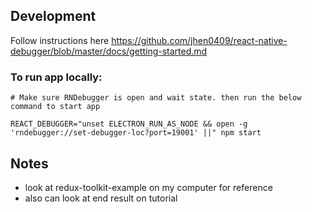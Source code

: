
## Development
Follow instructions here
https://github.com/jhen0409/react-native-debugger/blob/master/docs/getting-started.md

### To run app locally:
```
# Make sure RNDebugger is open and wait state. then run the below command to start app

REACT_DEBUGGER="unset ELECTRON_RUN_AS_NODE && open -g 'rndebugger://set-debugger-loc?port=19001' ||" npm start
```

## Notes

- look at redux-toolkit-example on my computer for reference
- also can look at end result on tutorial